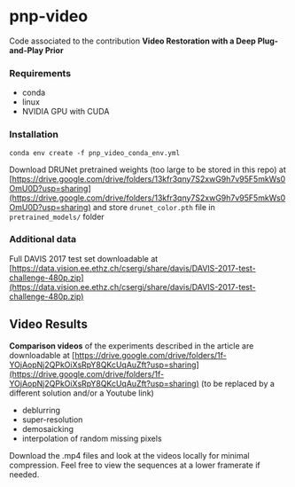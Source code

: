 # pnp-video

Code associated to the contribution **Video Restoration with a Deep Plug-and-Play Prior**

### Requirements
  - conda
  - linux
  - NVIDIA GPU with CUDA

### Installation

```conda env create -f pnp_video_conda_env.yml```

Download DRUNet pretrained weights (too large to be stored in this repo) at [https://drive.google.com/drive/folders/13kfr3qny7S2xwG9h7v95F5mkWs0OmU0D?usp=sharing](https://drive.google.com/drive/folders/13kfr3qny7S2xwG9h7v95F5mkWs0OmU0D?usp=sharing) and store `drunet_color.pth` file in `pretrained_models/` folder

### Additional data

Full DAVIS 2017 test set downloadable at [https://data.vision.ee.ethz.ch/csergi/share/davis/DAVIS-2017-test-challenge-480p.zip](https://data.vision.ee.ethz.ch/csergi/share/davis/DAVIS-2017-test-challenge-480p.zip)

## Video Results

**Comparison videos** of the experiments described in the article are downloadable at [https://drive.google.com/drive/folders/1f-YOjAopNj2QPkOiXsRpY8QKcUqAuZft?usp=sharing](https://drive.google.com/drive/folders/1f-YOjAopNj2QPkOiXsRpY8QKcUqAuZft?usp=sharing) (to be replaced by a different solution and/or a Youtube link)
  - deblurring
  - super-resolution
  - demosaicking
  - interpolation of random missing pixels
 
 Download the .mp4 files and look at the videos locally for minimal compression. Feel free to view the sequences at a lower framerate if needed.
